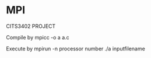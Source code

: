 # MPI
CITS3402 PROJECT

Compile by mpicc -o a a.c

Execute by mpirun -n processor number ./a inputfilename
